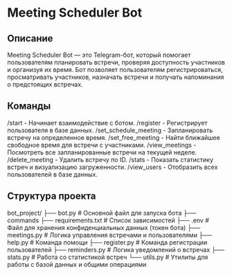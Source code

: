 # Meeting Scheduler Bot

## Описание

Meeting Scheduler Bot — это Telegram-бот, который помогает пользователям планировать встречи, проверяя доступность участников и организуя их время. Бот позволяет пользователям регистрироваться, просматривать участников, назначать встречи и получать напоминания о предстоящих встречах.

## Команды
/start - Начинает взаимодействие с ботом.
/register - Регистрирует пользователя в базе данных.
/set_schedule_meeting - Запланировать встречу на определенное время.
/set_free_meeting - Найти ближайшее свободное время для встречи с участниками.
/view_meetings - Посмотреть все запланированные встречи на текущей неделе.
/delete_meeting - Удалить встречу по ID.
/stats - Показать статистику встреч и визуализацию загруженности.
/view_users - Отобразить всех пользователей в базе данных. 

## Структура проекта

bot_project/
├── bot.py             # Основной файл для запуска бота
├── commands
├── requirements.txt   # Список зависимостей
├── .env               # Файл для хранения конфиденциальных данных (токен бота)
    ├── meetings.py        # Логика управления встречами и пользователями
    ├── help.py            # Команда помощи
    ├── register.py        # Команда регистрации пользователей
    ├── reminders.py       # Логика уведомлений о встречах
    ├── stats.py           # Работа со статистикой встреч
    └── utils.py           # Утилиты для работы с базой данных и общими операциями
